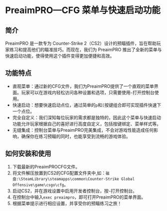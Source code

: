 # PreaimPRO—CFG 菜单与快速启动功能
## 简介
PreaimPRO 是一款专为 Counter-Strike 2（CS2）设计的预瞄插件，旨在帮助玩家练习和提高他们的瞄准技巧。而现在，我们为 PreaimPRO 推出了全新的菜单与快速启动功能，使得使用这个插件变得更加便捷和高效。

## 功能特点
* 直观菜单：通过新的CFG文件，我们为PreaimPRO提供了一个直观的菜单界面。玩家可以在游戏内轻松访问各种设置和选项，只需要使用`~`打开控制台使用。
* 快速启动：想要快速启动点位，通过简单的`p`和`[`按键组合即可实现插件快速下一个点位。
* 完全自定义：我们深知每位玩家的需求都是独特的，因此这个菜单与快速启动功能允许玩家根据自己的喜好进行高度自定义，包括按键绑定、菜单样式等。
* 无缝集成：控制台菜单与PreaimPRO完美集成，不会对游戏性能造成任何影响，确保你在练习预瞄的同时，也能享受到流畅的游戏体验。
## 如何安装和使用
1. 下载最新的PreaimPROCFG文件。
2. 将文件解压放置到CS2的CFG配置文件夹中,如：`磁盘:\SteamLibrary\steamapps\common\Counter-Strike Global Offensive\game\csgo\cfg`。
3. 启动CS2，并在游戏设置中启用开发者控制台，按`~`打开控制台。
4. 在控制台中输入`exec preaimpro`，即可打开PreaimPRO的菜单界面。
5. 根据菜单提示进行相应设置，并享受你的预瞄练习之旅！
